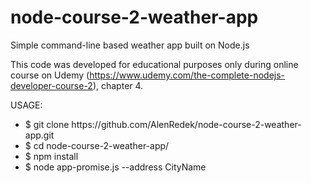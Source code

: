 # node-course-2-weather-app
Simple command-line based weather app built on Node.js

This code was developed for educational purposes only during online course on Udemy (https://www.udemy.com/the-complete-nodejs-developer-course-2), chapter 4.

USAGE:
<ul>
<li>$ git clone https://github.com/AlenRedek/node-course-2-weather-app.git</li>
<li>$ cd node-course-2-weather-app/</li>
<li>$ npm install</li>
<li>$ node app-promise.js --address CityName</li>
</ul>
